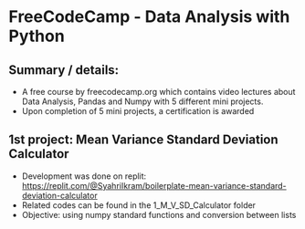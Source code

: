 # FreeCodeCamp - Data Analysis with Python

## Summary / details:
- A free course by freecodecamp.org which contains video lectures about Data Analysis, Pandas and Numpy with 5 different mini projects.
- Upon completion of 5 mini projects, a certification is awarded

## 1st project: Mean Variance Standard Deviation Calculator
- Development was done on replit: https://replit.com/@SyahriIkram/boilerplate-mean-variance-standard-deviation-calculator
- Related codes can be found in the 1_M_V_SD_Calculator folder
- Objective: using numpy standard functions and conversion between lists

